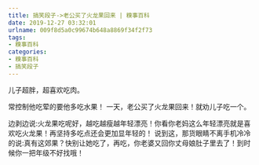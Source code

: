 ```yaml
---
title: 搞笑段子->老公买了火龙果回来 | 糗事百科
date: 2019-12-27 03:32:01
urlname: 009f8d5a0c99674b648a8869f34f2f73
tags: 
- 糗事百科
categories:
- 糗事百科
- 搞笑段子
---
```

儿子超胖，超喜欢吃肉。

常控制他吃荤的要他多吃水果！      一天，老公买了火龙果回来！就劝儿子吃一个。

边剥边说:火龙果吃呢好，越吃越瘦越年轻漂亮！你看你老妈这么年轻漂亮就是喜欢吃火龙果！再坚持多吃点还会更加显年轻的！     说到这，那货眼睛不离手机冷冷的说:真有这郊果？快别让她吃了，再吃，你老婆又回你丈母娘肚子里去了！到时候你一把年级不好找哦！


